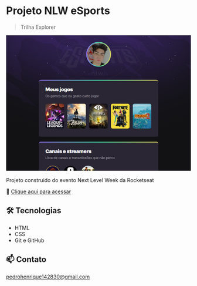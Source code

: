 # Projeto NLW eSports 

> Trilha Explorer

![preview](./.github/preview.png)

Projeto construido do evento Next Level Week da Rocketseat

🔗 [Clique aqui para acessar](https://pedrohenrique30.github.io/nlw-eSports/nlw-projeto)

## 🛠 Tecnologias

- HTML
- CSS
- Git e GitHub

## 📫 Contato

pedrohenrique142830@gmail.com
